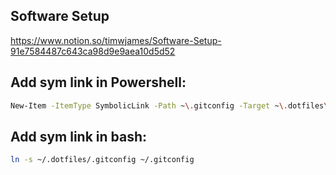 ## Software Setup
https://www.notion.so/timwjames/Software-Setup-91e7584487c643ca98d9e9aea10d5d52

## Add sym link in Powershell:

```sh
New-Item -ItemType SymbolicLink -Path ~\.gitconfig -Target ~\.dotfiles\.gitconfig
```

## Add sym link in bash:

```sh
ln -s ~/.dotfiles/.gitconfig ~/.gitconfig
```
